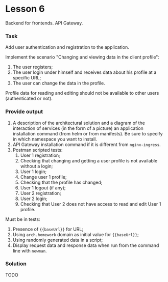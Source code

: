 # Lesson 6

Backend for frontends. API Gateway.

### Task

Add user authentication and registration to the application.

Implement the scenario "Changing and viewing data in the client profile":

1. The user registers;
2. The user login under himself and receives data about his profile at a specific URL;
3. The user can change the data in the profile.

Profile data for reading and editing should not be available to other users (authenticated or not).

### Provide output

1. A description of the architectural solution and a diagram of the interaction of
services (in the form of a picture) an application installation command (from
helm or from manifests). Be sure to specify in which namespace you want to install.
2. API Gateway installation command if it is different from `nginx-ingress`.
3. Postman scripted tests:
   1. User 1 registration;
   2. Checking that changing and getting a user profile is not available without a login;
   3. User 1 login;
   4. Change user 1 profile;
   5. Checking that the profile has changed;
   6. User 1 logout (if any);
   7. User 2 registration;
   8. User 2 login;
   9. Checking that User 2 does not have access to read and edit User 1 profile.

Must be in tests:

1. Presence of `{{baseUrl}}` for URL;
2. Using `arch.homework` domain as initial value for `{{baseUrl}}`;
3. Using randomly generated data in a script;
4. Display request data and response data when run from the command line with `newman`.

### Solution

TODO
